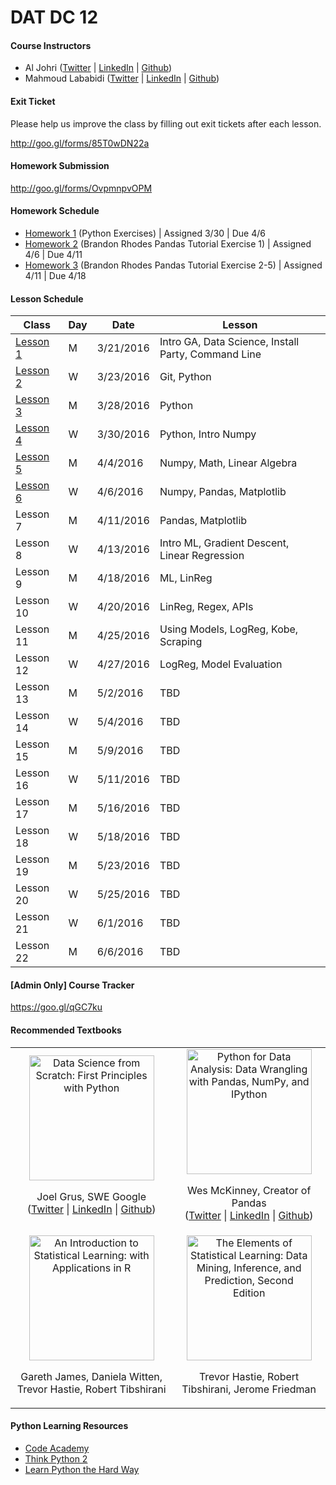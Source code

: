 # DAT DC 12

#### Course Instructors

- Al Johri ([Twitter](https://twitter.com/aljohri) | [LinkedIn](https://www.linkedin.com/in/aljohri) | [Github](https://github.com/AlJohri))
- Mahmoud Lababidi ([Twitter](https://twitter.com/lababidi) | [LinkedIn](https://www.linkedin.com/in/mahmoudlababidi) | [Github](https://github.com/lababidi))

#### Exit Ticket

Please help us improve the class by filling out exit tickets after each lesson.

http://goo.gl/forms/85T0wDN22a

#### Homework Submission

http://goo.gl/forms/OvpmnpvOPM

#### Homework Schedule

- [Homework 1](./homework/homework1.ipynb) (Python Exercises) | Assigned 3/30 | Due 4/6
- [Homework 2](./homework/homework2.ipynb) (Brandon Rhodes Pandas Tutorial Exercise 1) | Assigned 4/6 | Due 4/11
- [Homework 3](./homework/homework3.ipynb) (Brandon Rhodes Pandas Tutorial Exercise 2-5) | Assigned 4/11 | Due 4/18

#### Lesson Schedule

|Class                  |Day|Date     |Lesson                                                          |
|-----------------------|---|---------|----------------------------------------------------------------|
| [Lesson 1](./lesson01)| M |3/21/2016|Intro GA, Data Science, Install Party, Command Line|
| [Lesson 2](./lesson02)| W |3/23/2016|Git, Python|
| [Lesson 3](./lesson03)| M |3/28/2016|Python|
| [Lesson 4](./lesson04)| W |3/30/2016|Python, Intro Numpy|
| [Lesson 5](./lesson05)| M | 4/4/2016|Numpy, Math, Linear Algebra|
| [Lesson 6](./lesson06)| W | 4/6/2016|Numpy, Pandas, Matplotlib|
|               Lesson 7| M |4/11/2016|Pandas, Matplotlib|
|               Lesson 8| W |4/13/2016|Intro ML, Gradient Descent, Linear Regression|
|               Lesson 9| M |4/18/2016|ML, LinReg|
|              Lesson 10| W |4/20/2016|LinReg, Regex, APIs|
|              Lesson 11| M |4/25/2016|Using Models, LogReg, Kobe, Scraping|
|              Lesson 12| W |4/27/2016|LogReg, Model Evaluation|
|              Lesson 13| M | 5/2/2016|TBD|
|              Lesson 14| W | 5/4/2016|TBD|
|              Lesson 15| M | 5/9/2016|TBD|
|              Lesson 16| W |5/11/2016|TBD|
|              Lesson 17| M |5/16/2016|TBD|
|              Lesson 18| W |5/18/2016|TBD|
|              Lesson 19| M |5/23/2016|TBD|
|              Lesson 20| W |5/25/2016|TBD|
|              Lesson 21| W | 6/1/2016|TBD|
|              Lesson 22| M | 6/6/2016|TBD|

#### [Admin Only] Course Tracker

https://goo.gl/qGC7ku

#### Recommended Textbooks

<table>

<tr>
	
<td align="center">
<a href="http://www.amazon.com/Data-Science-Scratch-Principles-Python/dp/149190142X"><img height="200px" src="http://ecx.images-amazon.com/images/I/51Cf7c2AlpL._SX379_BO1,204,203,200_.jpg" alt="Data Science from Scratch: First Principles with Python"></img></a>
<p>
Joel Grus, SWE Google
<br/>
(<a href="https://twitter.com/joelgrus">Twitter</a> | <a href="https://www.linkedin.com/in/joelgrus">LinkedIn</a> | <a href="https://github.com/joelgrus">Github</a>)
</p>
</td>

<td align="center">
<a href="http://www.amazon.com/Python-Data-Analysis-Wrangling-IPython/dp/1449319793"><img height="200px" src="http://ecx.images-amazon.com/images/I/514byZUF8nL._SX375_BO1,204,203,200_.jpg" alt="Python for Data Analysis: Data Wrangling with Pandas, NumPy, and IPython"></img></a>
<p>
Wes McKinney, Creator of Pandas
<br/>
(<a href="https://twitter.com/wesmckinn">Twitter</a> | <a href="https://www.linkedin.com/in/wesmckinn">LinkedIn</a> | <a href="https://github.com/wesm">Github</a>)
</p>
</td>

</tr>

<tr>
	
<td align="center">
<a href="http://www.amazon.com/Introduction-Statistical-Learning-Applications-Statistics/dp/1461471370"><img height="200px" src="http://ecx.images-amazon.com/images/I/41gFA6VK4uL._SX329_BO1,204,203,200_.jpg" alt="An Introduction to Statistical Learning: with Applications in R"></img></a>
<p>Gareth James, Daniela Witten, Trevor Hastie, Robert Tibshirani</p>
</td>

<td align="center">
<a href="http://www.amazon.com/The-Elements-Statistical-Learning-Prediction/dp/0387848576"><img height="200px" src="http://ecx.images-amazon.com/images/I/410uiMCNntL._SX330_BO1,204,203,200_.jpg" alt="The Elements of Statistical Learning: Data Mining, Inference, and Prediction, Second Edition"></img></a>
<p>Trevor Hastie, Robert Tibshirani, Jerome Friedman</p>
</td>

</tr>

</table>

#### Python Learning Resources

- [Code Academy](https://www.codecademy.com/learn/python)
- [Think Python 2](http://greenteapress.com/thinkpython2/html/index.html)
- [Learn Python the Hard Way](http://learnpythonthehardway.org/book/index.html)
